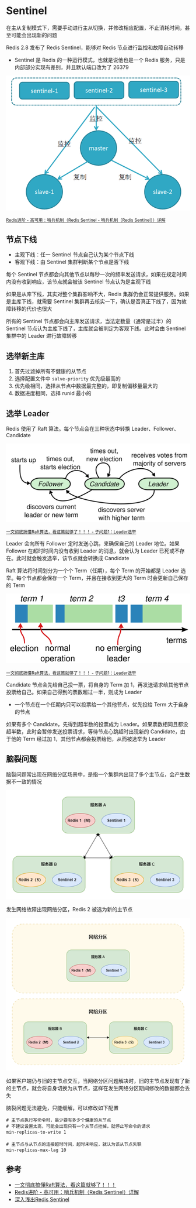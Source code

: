# Sentinel

在主从复制模式下，需要手动进行主从切换，并修改相应配置，不止消耗时间，甚至可能会出现新的问题

Redis 2.8 发布了 Redis Sentinel，能够对 Redis 节点进行监控和故障自动转移

- Sentinel 是 Redis 的一种运行模式，也就是说他也是一个 Redis 服务，只是内部部分实现有差别，并且默认端口改为了 26379

![](./md.assets/sentinel.png)

<small>[Redis进阶 - 高可用：哨兵机制（Redis Sentinel - 哨兵机制（Redis Sentinel））详解](https://pdai.tech/md/db/nosql-redis/db-redis-x-sentinel.html)</small>

## 节点下线

- 主观下线：任一 Sentinel 节点自己认为某个节点下线
- 客观下线：由 Sentinel 集群判断某个节点是否下线

每个 Sentinel 节点都会向其他节点以每秒一次的频率发送请求，如果在规定时间内没有收到响应，该节点就会被该 Sentinel 节点认为是主观下线

如果是从库下线，其实对整个集群影响不大，Redis 集群仍会正常提供服务。如果是主库下线，就需要 Sentinel 集群再去核实一下，确认是否真正下线了，因为故障转移的代价也很大

所有的 Sentinel 节点都会向主库发送请求，当法定数量（通常是过半）的 Sentinel 节点认为主库下线了，主库就会被判定为客观下线。此时会由 Sentinel 集群中的 Leader 进行故障转移

## 选举新主库

1. 首先过滤掉所有不健康的从节点
2. 选择配置文件中 `salve-priority` 优先级最高的
3. 优先级相同，选择从节点中数据最完整的，即复制偏移量最大的
4. 数据进度相同，选择 runid 最小的

## 选举 Leader

Redis 使用了 Raft 算法。每个节点会在三种状态中转换 Leader、Follower、Candidate

![](./md.assets/raft_role.png)

<small>[一文彻底搞懂Raft算法，看这篇就够了！！！ - 子问题1：Leader选举](https://juejin.cn/post/7218915344130359351)</small>

Leader 会向所有 Follower 定时发送心跳，来确保自己的 Leader 地位。如果 Follower 在超时时间内没有收到 Leader 的消息，就会认为 Leader 已死或不存在。此时就会触发选举，该节点就会转换成 Candidate

Raft 算法将时间划分为一个个 Term（任期），每个 Term 的开始都是 Leader 选举。每个节点都会保存一个 Term，并且在接收到更大的 Term 时会更新自己保存的 Term

![](./md.assets/raft_term.png)

<small>[一文彻底搞懂Raft算法，看这篇就够了！！！ - 子问题1：Leader选举](https://juejin.cn/post/7218915344130359351)</small>

Candidate 节点会先给自己投一票，将自身的 Term 加 1，再发送请求给其他节点投票给自己。如果自己得到的票数超过一半，则成为 Leader

- 一个节点在一个任期内只可以投票给一个其他节点，优先投给 Term 大于自身的节点

如果有多个 Candidate，先得到超半数的投票成为 Leader。如果票数相同且都没超半数，此时会暂停发送投票请求，等待节点心跳超时出现新的 Candidate，由于他的 Term 经过加 1，其他节点都会投票给他，从而被选举为 Leader

## 脑裂问题

脑裂问题常出现在网络分区场景中，是指一个集群内出现了多个主节点，会产生数据不一致的情况

![](./md.assets/brain_split_1.png)

发生网络故障出现网络分区，Redis 2 被选为新的主节点

![](./md.assets/brain_split_2.png)

如果客户端仍与旧的主节点交互，当网络分区问题解决时，旧的主节点发现有了新的主节点，就会将自身切换为从节点，这样在发生网络分区期间修改的数据都会丢失

脑裂问题无法避免，只能缓解，可以修改如下配置

```shell
# 主节点执行写命令时，最少要有多少个健康的从节点
# 不建议设置太高，可能会出现只有一个从节点挂掉，就停止写命令的请求
min-replicas-to-write 1

# 主节点与从节点的连接超时时间，超时未响应，就认为该从节点失联
min-replicas-max-lag 10
```

## 参考

- [一文彻底搞懂Raft算法，看这篇就够了！！！](https://juejin.cn/post/7218915344130359351)
- [Redis进阶 - 高可用：哨兵机制（Redis Sentinel）详解](https://pdai.tech/md/db/nosql-redis/db-redis-x-sentinel.html)
- [深入浅出Redis Sentinel](https://wiyi.org/redis-sentinel.html)
